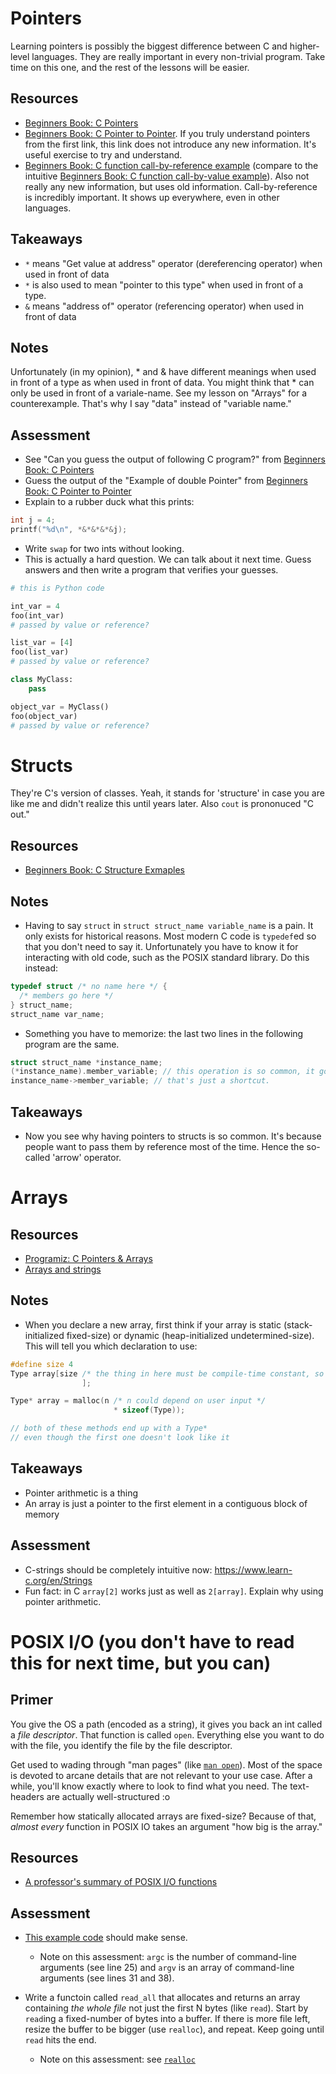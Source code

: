 # Pointers

Learning pointers is possibly the biggest difference between C and higher-level languages. They are really important in every non-trivial program. Take time on this one, and the rest of the lessons will be easier.

## Resources
- [Beginners Book: C Pointers](https://beginnersbook.com/2014/01/c-pointers/)
- [Beginners Book: C Pointer to Pointer](https://beginnersbook.com/2014/01/c-pointer-to-pointer/). If you truly understand pointers from the first link, this link does not introduce any new information. It's useful exercise to try and understand.
- [Beginners Book: C function call-by-reference example](https://beginnersbook.com/2014/01/c-function-call-by-reference-example/) (compare to the intuitive [Beginners Book: C function call-by-value example](https://beginnersbook.com/2014/01/c-function-call-by-value-example/)). Also not really any new information, but uses old information. Call-by-reference is incredibly important. It shows up everywhere, even in other languages.

## Takeaways
- `*` means "Get value at address" operator (dereferencing operator) when used in front of data
- `*` is also used to mean "pointer to this type" when used in front of a type.
- `&` means "address of" operator (referencing operator) when used in front of data

## Notes
Unfortunately (in my opinion), * and & have different meanings when used in front of a type as when used in front of data.
You might think that * can only be used in front of a variale-name. See my lesson on "Arrays" for a counterexample. That's why I say "data" instead of "variable name."

## Assessment
- See "Can you guess the output of following C program?" from [Beginners Book: C Pointers](https://beginnersbook.com/2014/01/c-pointers/)
- Guess the output of the "Example of double Pointer" from [Beginners Book: C Pointer to Pointer](https://beginnersbook.com/2014/01/c-pointer-to-pointer/)
- Explain to a rubber duck what this prints:

```C
int j = 4;
printf("%d\n", *&*&*&*&j);
````

- Write `swap` for two ints without looking.
- This is actually a hard question. We can talk about it next time. Guess answers and then write a program that verifies your guesses.

```Python
# this is Python code

int_var = 4
foo(int_var)
# passed by value or reference?

list_var = [4]
foo(list_var)
# passed by value or reference?

class MyClass:
    pass

object_var = MyClass()
foo(object_var)
# passed by value or reference?
```

# Structs

They're C's version of classes. Yeah, it stands for 'structure' in case you are like me and didn't realize this until years later. Also `cout` is prononuced "C out."

## Resources
- [Beginners Book: C Structure Exmaples](https://beginnersbook.com/2014/01/c-structures-examples/)

## Notes
- Having to say `struct` in `struct struct_name variable_name` is a pain. It only exists for historical reasons. Most modern C code is `typedef`ed so that you don't need to say it. Unfortunately you have to know it for interacting with old code, such as the POSIX standard library. Do this instead:

```C
typedef struct /* no name here */ {
  /* members go here */
} struct_name;
struct_name var_name;
````

- Something you have to memorize: the last two lines in the following program are the same.

```C
struct struct_name *instance_name;
(*instance_name).member_variable; // this operation is so common, it got a shortcut
instance_name->member_variable; // that's just a shortcut.
```

## Takeaways
- Now you see why having pointers to structs is so common. It's because people want to pass them by reference most of the time. Hence the so-called 'arrow' operator.

# Arrays

## Resources

- [Programiz: C Pointers & Arrays](https://www.programiz.com/c-programming/c-pointers-arrays)
- [Arrays and strings](https://en.wikibooks.org/wiki/C_Programming/Arrays_and_strings)

## Notes
- When you declare a new array, first think if your array is static (stack-initialized fixed-size) or dynamic (heap-initialized undetermined-size). This will tell you which declaration to use:

```C
#define size 4
Type array[size /* the thing in here must be compile-time constant, so either a literal number or a #define */
                ];

Type* array = malloc(n /* n could depend on user input */
                       * sizeof(Type));

// both of these methods end up with a Type*
// even though the first one doesn't look like it
```

## Takeaways
- Pointer arithmetic is a thing
- An array is just a pointer to the first element in a contiguous block of memory

## Assessment
- C-strings should be completely intuitive now: https://www.learn-c.org/en/Strings
- Fun fact: in C `array[2]` works just as well as `2[array]`. Explain why using pointer arithmetic.

# POSIX I/O (you don't have to read this for next time, but you can)

## Primer
You give the OS a path (encoded as a string), it gives you back an int called a _file descriptor_. That function is called `open`. Everything else you want to do with the file, you identify the file by the file descriptor.

Get used to wading through "man pages" (like [`man open`](https://linux.die.net/man/3/open)). Most of the space is devoted to arcane details that are not relevant to your use case. After a while, you'll know exactly where to look to find what you need. The text-headers are actually well-structured :o

Remember how statically allocated arrays are fixed-size? Because of that, *almost every* function in POSIX IO takes an argument "how big is the array."

## Resources
- [A professor's summary of POSIX I/O functions](https://www.classes.cs.uchicago.edu/archive/2017/winter/51081-1/LabFAQ/lab2/fileio.html)

## Assessment
- [This example code](http://www.techytalk.info/linux-system-programming-open-file-read-file-and-write-file/) should make sense.
  - Note on this assessment: `argc` is the number of command-line arguments (see line 25) and `argv` is an array of command-line arguments (see lines 31 and 38).

- Write a functoin called `read_all` that allocates and returns an array containing *the whole file* not just the first N bytes (like `read`). Start by `read`ing a fixed-number of bytes into a buffer. If there is more file left, resize the buffer to be bigger (use `realloc`), and repeat. Keep going until `read` hits the end.
  - Note on this assessment: see [`realloc`](http://www.cplusplus.com/reference/cstdlib/realloc/)
